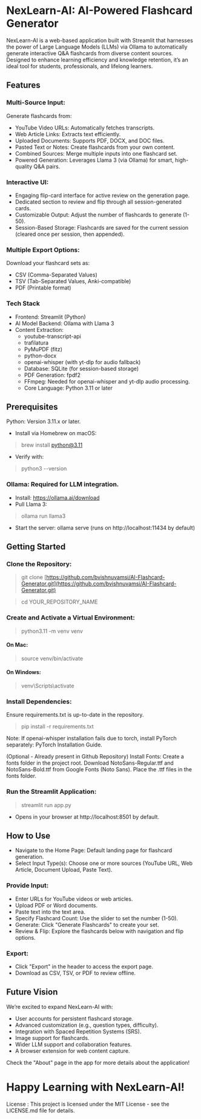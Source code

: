 # NexLearn-AI: AI-Powered Flashcard Generator

NexLearn-AI is a web-based application built with Streamlit that harnesses the power of Large Language Models (LLMs) via Ollama to automatically generate interactive Q&A flashcards from diverse content sources. Designed to enhance learning efficiency and knowledge retention, it’s an ideal tool for students, professionals, and lifelong learners.

## Features

### Multi-Source Input: 

Generate flashcards from:
- YouTube Video URLs: Automatically fetches transcripts.
- Web Article Links: Extracts text efficiently.
- Uploaded Documents: Supports PDF, DOCX, and DOC files.
-  Pasted Text or Notes: Create flashcards from your own content.
- Combined Sources: Merge multiple inputs into one flashcard set.
- Powered Generation: Leverages Llama 3 (via Ollama) for smart, high-quality Q&A pairs.

### Interactive UI:

- Engaging flip-card interface for active review on the generation page.
- Dedicated section to review and flip through all session-generated cards.
- Customizable Output: Adjust the number of flashcards to generate (1-50).
- Session-Based Storage: Flashcards are saved for the current session (cleared once per session, then appended).

### Multiple Export Options: 

Download your flashcard sets as:
- CSV (Comma-Separated Values)
- TSV (Tab-Separated Values, Anki-compatible)
- PDF (Printable format)

### Tech Stack

- Frontend: Streamlit (Python)
- AI Model Backend: Ollama with Llama 3
- Content Extraction:
  -  youtube-transcript-api
  -  trafilatura
  -  PyMuPDF (fitz)
  -  python-docx
  -  openai-whisper (with yt-dlp for audio fallback)
  -  Database: SQLite (for session-based storage)
  -  PDF Generation: fpdf2
  -  FFmpeg: Needed for openai-whisper and yt-dlp audio processing.
  -  Core Language: Python 3.11 or later

## Prerequisites

Python: Version 3.11.x or later.
- Install via Homebrew on macOS:
> brew install python@3.11
- Verify with:
> python3 --version

### Ollama: Required for LLM integration.

- Install: https://ollama.ai/download
- Pull Llama 3:
> ollama run llama3
- Start the server: ollama serve (runs on http://localhost:11434 by default)

## Getting Started

### Clone the Repository: 
> git clone [https://github.com/bvishnuvamsi/AI-Flashcard-Generator.git](https://github.com/bvishnuvamsi/AI-Flashcard-Generator.git)

> cd YOUR_REPOSITORY_NAME

### Create and Activate a Virtual Environment:

> python3.11 -m venv venv
#### On Mac:
> source venv/bin/activate

#### On Windows: 
> venv\Scripts\activate

### Install Dependencies:

Ensure requirements.txt is up-to-date in the repository.
> pip install -r requirements.txt

Note: If openai-whisper installation fails due to torch, install PyTorch separately: PyTorch Installation Guide.

(Optional - Already present in Github Repository) Install Fonts:
Create a fonts folder in the project root.
Download NotoSans-Regular.ttf and NotoSans-Bold.ttf from Google Fonts (Noto Sans).
Place the .ttf files in the fonts folder.

### Run the Streamlit Application:

> streamlit run app.py

- Opens in your browser at http://localhost:8501 by default.

## How to Use

- Navigate to the Home Page: Default landing page for flashcard generation.
- Select Input Type(s): Choose one or more sources (YouTube URL, Web Article, Document Upload, Paste Text).

### Provide Input:

- Enter URLs for YouTube videos or web articles.
- Upload PDF or Word documents.
- Paste text into the text area.
- Specify Flashcard Count: Use the slider to set the number (1-50).
- Generate: Click "Generate Flashcards" to create your set.
- Review & Flip: Explore the flashcards below with navigation and flip options.

### Export:

- Click "Export" in the header to access the export page.
- Download as CSV, TSV, or PDF to review offline.

## Future Vision

We’re excited to expand NexLearn-AI with:

- User accounts for persistent flashcard storage.
- Advanced customization (e.g., question types, difficulty).
- Integration with Spaced Repetition Systems (SRS).
- Image support for flashcards.
- Wider LLM support and collaboration features.
- A browser extension for web content capture.

Check the "About" page in the app for more details about the application!

# Happy Learning with NexLearn-AI! 

License : This project is licensed under the MIT License - see the LICENSE.md file for details.


